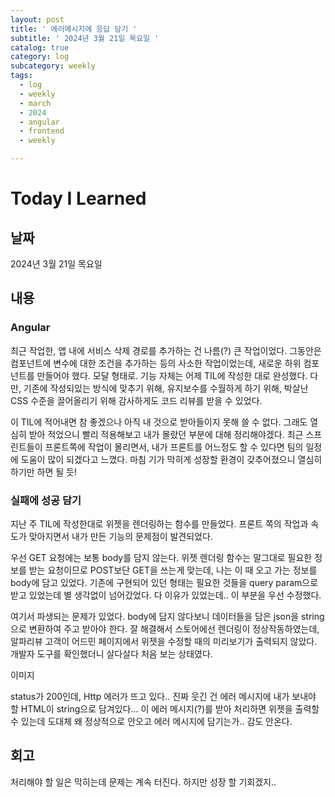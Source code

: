 ```yaml
---
layout: post
title: ' 에러메시지에 응답 담기 '
subtitle: ' 2024년 3월 21일 목요일 '
catalog: true
category: log
subcategory: weekly
tags:
  - log
  - weekly
  - march
  - 2024
  - angular
  - frontend
  - weekly

---
```


# Today I Learned

## 날짜

2024년 3월 21일 목요일

## 내용

### Angular

최근 작업한, 앱 내에 서비스 삭제 경로를 추가하는 건 나름(?) 큰 작업이었다. 그동안은 컴포넌트에 변수에 대한 조건을 추가하는 등의 사소한 작업이었는데, 새로운 하위 컴포넌트를 만들어야 했다. 모달 형태로. 기능 자체는 어제 TIL에 작성한 대로 완성했다. 다만, 기존에 작성되있는 방식에 맞추기 위해, 유지보수를 수월하게 하기 위해, 박살난 CSS 수준을 끌어올리기 위해 감사하게도 코드 리뷰를 받을 수 있었다.

이 TIL에 적어내면 참 좋겠으나 아직 내 것으로 받아들이지 못해 쓸 수 없다. 그래도 열심히 받아 적었으니 빨리 적용해보고 내가 몰랐던 부분에 대해 정리해야겠다. 최근 스프린트들이 프론트쪽에 작업이 몰리면서, 내가 프론트를 어느정도 할 수 있다면 팀의 일정에 도움이 많이 되겠다고 느꼈다. 마침 기가 막히게 성장할 환경이 갖추어졌으니 열심히 하기만 하면 될 듯!

### 실패에 성공 담기

지난 주 TIL에 작성한대로 위젯을 렌더링하는 함수를 만들었다. 프론트 쪽의 작업과 속도가 맞아지면서 내가 만든 기능의 문제점이 발견되었다.

 우선 GET 요청에는 보통 body를 담지 않는다. 위젯 렌더링 함수는 말그대로 필요한 정보를 받는 요청이므로 POST보단 GET을 쓰는게 맞는데, 나는 이 때 오고 가는 정보를 body에 담고 있었다. 기존에 구현되어 있던 형태는 필요한 것들을 query param으로 받고 있었는데 별 생각없이 넘어갔었다. 다 이유가 있었는데.. 이 부분을 우선 수정했다.

 여기서 파생되는 문제가 있었다. body에 담지 않다보니 데이터들을 담은 json을 string으로 변환하여 주고 받아야 한다. 잘 해결해서 스토어에선 렌더링이 정상작동하였는데, 알파리뷰 고객이 어드민 페이지에서 위젯을 수정할 때의 미리보기가 출력되지 않았다. 개발자 도구를 확인했더니 살다살다 처음 보는 상태였다.

이미지

status가 200인데, Http 에러가 뜨고 있다.. 진짜 웃긴 건 에러 메시지에 내가 보내야 할 HTML이 string으로 담겨있다... 이 에러 메시지(?)를 받아 처리하면 위젯을 출력할 수 있는데 도대체 왜 정상적으로 안오고 에러 메시지에 담기는가.. 감도 안온다.

## 회고

처리해야 할 일은 막히는데 문제는 계속 터진다. 하지만 성장 할 기회겠지..